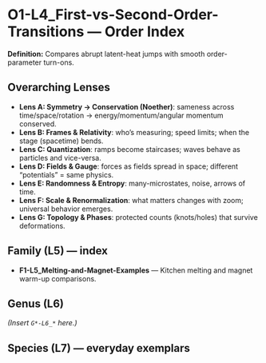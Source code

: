 # O1-L4_First-vs-Second-Order-Transitions — Order Index
**Definition:** Compares abrupt latent-heat jumps with smooth order-parameter turn-ons.

## Overarching Lenses

- **Lens A: Symmetry -> Conservation (Noether)**: sameness across time/space/rotation → energy/momentum/angular momentum conserved.
- **Lens B: Frames & Relativity**: who’s measuring; speed limits; when the stage (spacetime) bends.
- **Lens C: Quantization**: ramps become staircases; waves behave as particles and vice-versa.
- **Lens D: Fields & Gauge**: forces as fields spread in space; different “potentials” = same physics.
- **Lens E: Randomness & Entropy**: many-microstates, noise, arrows of time.
- **Lens F: Scale & Renormalization**: what matters changes with zoom; universal behavior emerges.
- **Lens G: Topology & Phases**: protected counts (knots/holes) that survive deformations.

## Family (L5) — index
- **F1-L5_Melting-and-Magnet-Examples** — Kitchen melting and magnet warm-up comparisons.

## Genus (L6)
_(Insert `G*-L6_*` here.)_

## Species (L7) — everyday exemplars
